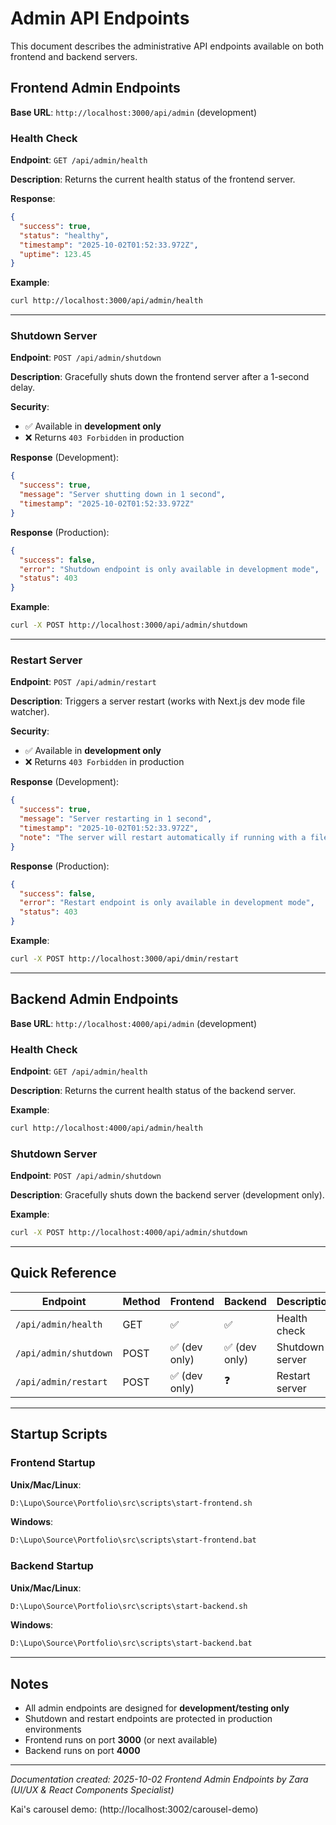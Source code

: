 # Admin API Endpoints

This document describes the administrative API endpoints available on both frontend and backend servers.

## Frontend Admin Endpoints

**Base URL**: `http://localhost:3000/api/admin` (development)

### Health Check

**Endpoint**: `GET /api/admin/health`

**Description**: Returns the current health status of the frontend server.

**Response**:
```json
{
  "success": true,
  "status": "healthy",
  "timestamp": "2025-10-02T01:52:33.972Z",
  "uptime": 123.45
}
```

**Example**:
```bash
curl http://localhost:3000/api/admin/health
```

---

### Shutdown Server

**Endpoint**: `POST /api/admin/shutdown`

**Description**: Gracefully shuts down the frontend server after a 1-second delay.

**Security**:
- ✅ Available in **development only**
- ❌ Returns `403 Forbidden` in production

**Response** (Development):
```json
{
  "success": true,
  "message": "Server shutting down in 1 second",
  "timestamp": "2025-10-02T01:52:33.972Z"
}
```

**Response** (Production):
```json
{
  "success": false,
  "error": "Shutdown endpoint is only available in development mode",
  "status": 403
}
```

**Example**:
```bash
curl -X POST http://localhost:3000/api/admin/shutdown
```

---

### Restart Server

**Endpoint**: `POST /api/admin/restart`

**Description**: Triggers a server restart (works with Next.js dev mode file watcher).

**Security**:
- ✅ Available in **development only**
- ❌ Returns `403 Forbidden` in production

**Response** (Development):
```json
{
  "success": true,
  "message": "Server restarting in 1 second",
  "timestamp": "2025-10-02T01:52:33.972Z",
  "note": "The server will restart automatically if running with a file watcher (e.g., npm run dev)"
}
```

**Response** (Production):
```json
{
  "success": false,
  "error": "Restart endpoint is only available in development mode",
  "status": 403
}
```

**Example**:
```bash
curl -X POST http://localhost:3000/api/dmin/restart
```

---

## Backend Admin Endpoints

**Base URL**: `http://localhost:4000/api/admin` (development)

### Health Check

**Endpoint**: `GET /api/admin/health`

**Description**: Returns the current health status of the backend server.

**Example**:
```bash
curl http://localhost:4000/api/admin/health
```

### Shutdown Server

**Endpoint**: `POST /api/admin/shutdown`

**Description**: Gracefully shuts down the backend server (development only).

**Example**:
```bash
curl -X POST http://localhost:4000/api/admin/shutdown
```

---

## Quick Reference

| Endpoint | Method | Frontend | Backend | Description |
|----------|--------|----------|---------|-------------|
| `/api/admin/health` | GET | ✅ | ✅ | Health check |
| `/api/admin/shutdown` | POST | ✅ (dev only) | ✅ (dev only) | Shutdown server |
| `/api/admin/restart` | POST | ✅ (dev only) | ❓ | Restart server |

---

## Startup Scripts

### Frontend Startup

**Unix/Mac/Linux**:
```bash
D:\Lupo\Source\Portfolio\src\scripts\start-frontend.sh
```

**Windows**:
```bash
D:\Lupo\Source\Portfolio\src\scripts\start-frontend.bat
```

### Backend Startup

**Unix/Mac/Linux**:
```bash
D:\Lupo\Source\Portfolio\src\scripts\start-backend.sh
```

**Windows**:
```bash
D:\Lupo\Source\Portfolio\src\scripts\start-backend.bat
```

---

## Notes

- All admin endpoints are designed for **development/testing only**
- Shutdown and restart endpoints are protected in production environments
- Frontend runs on port **3000** (or next available)
- Backend runs on port **4000**

---

*Documentation created: 2025-10-02*
*Frontend Admin Endpoints by Zara (UI/UX & React Components Specialist)*

Kai's carousel demo: (http://localhost:3002/carousel-demo)
